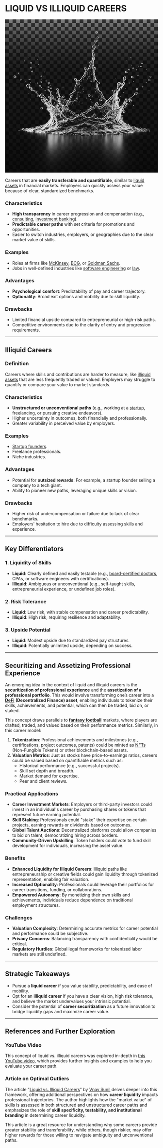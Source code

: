 # LIQUID VS ILLIQUID CAREERS

![alt text](../../../LITERARY_PRODUCTS/JOES_NOTES/MISC/image-6.png)

Careers that are **easily transferable and quantifiable**, similar to [liquid assets](liquid_assets.md) in financial markets. Employers can quickly assess your value because of clear, standardized benchmarks.

### Characteristics

* **High transparency** in career progression and compensation (e.g., [consulting](consulting.md), [investment banking](investment_banking.md)).
* **Predictable career paths** with set criteria for promotions and opportunities.
* Easier to switch industries, employers, or geographies due to the clear market value of skills.

### Examples

* Roles at firms like [McKinsey](../MCKINSEY.md), [BCG](bcg.md), or [Goldman Sachs](broken-reference).
* Jobs in well-defined industries like [software engineering](../technology/software_engineering.md) or [law](law.md).

### Advantages

* **Psychological comfort**: Predictability of pay and career trajectory.
* **Optionality**: Broad exit options and mobility due to skill liquidity.

### Drawbacks

* Limited financial upside compared to entrepreneurial or high-risk paths.
* Competitive environments due to the clarity of entry and progression requirements.

***

## Illiquid Careers

### Definition

Careers where skills and contributions are harder to measure, like [illiquid assets](illiquid_assets.md) that are less frequently traded or valued. Employers may struggle to quantify or compare your value to market standards.

### Characteristics

* **Unstructured or unconventional paths** (e.g., working at a [startup](startup.md), freelancing, or pursuing creative endeavors).
* Higher uncertainty in outcomes, both financially and professionally.
* Greater variability in perceived value by employers.

### Examples

* [Startup founders](startup_founders.md).
* Freelance professionals.
* Niche industries.

### Advantages

* Potential for **outsized rewards**: For example, a startup founder selling a company to a tech giant.
* Ability to pioneer new paths, leveraging unique skills or vision.

### Drawbacks

* Higher risk of undercompensation or failure due to lack of clear benchmarks.
* Employers' hesitation to hire due to difficulty assessing skills and experience.

***

## Key Differentiators

### 1. Liquidity of Skills

* **Liquid**: Clearly defined and easily testable (e.g., [board-certified doctors](broken-reference), CPAs, or software engineers with certifications).
* **Illiquid**: Ambiguous or unconventional (e.g., self-taught skills, entrepreneurial experience, or undefined job roles).

### 2. Risk Tolerance

* **Liquid**: Low risk, with stable compensation and career predictability.
* **Illiquid**: High risk, requiring resilience and adaptability.

### 3. Upside Potential

* **Liquid**: Modest upside due to standardized pay structures.
* **Illiquid**: Potentially unlimited upside, depending on success.

***

## Securitizing and Assetizing Professional Experience

An emerging idea in the context of liquid and illiquid careers is the **securitization of professional experience** and the **assetization of a professional portfolio**. This would involve transforming one’s career into a [**DeFi**](../CRYPTO/DEFI.MD) **(Decentralized Finance) asset**, enabling individuals to tokenize their skills, achievements, and potential, which can then be traded, bid on, or staked.

This concept draws parallels to [**fantasy football**](fantasy_football.md) markets, where players are drafted, traded, and valued based on their performance metrics. Similarly, in this career model:

1. **Tokenization**: Professional achievements and milestones (e.g., certifications, project outcomes, patents) could be minted as [NFTs](nfts.md) (Non-Fungible Tokens) or other blockchain-based assets.
2. **Valuation Metrics**: Just as stocks have price-to-earnings ratios, careers could be valued based on quantifiable metrics such as:
   * Historical performance (e.g., successful projects).
   * Skill set depth and breadth.
   * Market demand for expertise.
   * Peer and client reviews.

### Practical Applications

* **Career Investment Markets**: Employers or third-party investors could invest in an individual's career by purchasing shares or tokens that represent future earning potential.
* **Skill Staking**: Professionals could "stake" their expertise on certain projects, earning rewards or dividends based on outcomes.
* **Global Talent Auctions**: Decentralized platforms could allow companies to bid on talent, democratizing hiring across borders.
* **Community-Driven Upskilling**: Token holders could vote to fund skill development for individuals, increasing the asset value.

### Benefits

* **Enhanced Liquidity for Illiquid Careers**: Illiquid paths like entrepreneurship or creative fields could gain liquidity through tokenized representation, enabling fair valuation.
* **Increased Optionality**: Professionals could leverage their portfolios for career transitions, funding, or collaborations.
* **Empowered Autonomy**: By monetizing their own skills and achievements, individuals reduce dependence on traditional employment structures.

### Challenges

* **Valuation Complexity**: Determining accurate metrics for career potential and performance could be subjective.
* **Privacy Concerns**: Balancing transparency with confidentiality would be critical.
* **Regulatory Hurdles**: Global legal frameworks for tokenized labor markets are still undefined.

***

## Strategic Takeaways

* Pursue a **liquid career** if you value stability, predictability, and ease of mobility.
* Opt for an **illiquid career** if you have a clear vision, high risk tolerance, and believe the market undervalues your intrinsic potential.
* Consider the potential of **career securitization** as a future innovation to bridge liquidity gaps and maximize career value.

***

## References and Further Exploration

### YouTube Video

This concept of liquid vs. illiquid careers was explored in-depth in [this YouTube video](https://youtu.be/MS5q3NnwsO4), which provides further insights and examples to help you evaluate your career path.

### Article on Optimal Outliers

The article "[Liquid vs. Illiquid Careers](https://www.optimaloutliers.com/p/liquid-vs-illiquid-careers)" by [Vnav Sunil](../VNAV_SUNIL.md) delves deeper into this framework, offering additional perspectives on how **career liquidity** impacts professional trajectories. The author highlights how the "market value" of skills is assessed in both structured and unstructured career paths and emphasizes the role of **skill specificity, testability, and institutional branding** in determining career liquidity.

This article is a great resource for understanding why some careers provide greater stability and transferability, while others, though riskier, may offer higher rewards for those willing to navigate ambiguity and unconventional paths.
